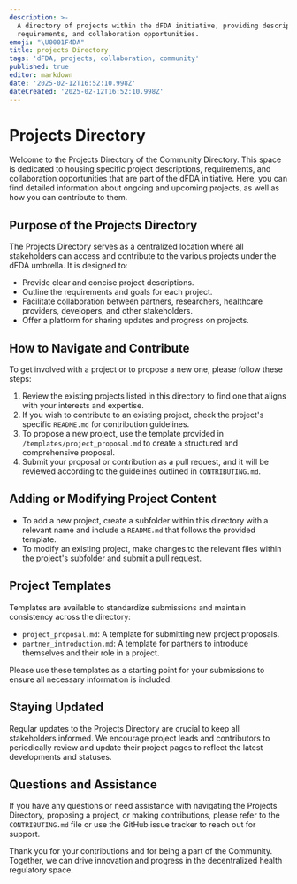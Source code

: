```yaml
---
description: >-
  A directory of projects within the dFDA initiative, providing descriptions,
  requirements, and collaboration opportunities.
emoji: "\U0001F4DA"
title: projects Directory
tags: 'dFDA, projects, collaboration, community'
published: true
editor: markdown
date: '2025-02-12T16:52:10.998Z'
dateCreated: '2025-02-12T16:52:10.998Z'
---
```

# Projects Directory

Welcome to the Projects Directory of the Community Directory. This space is dedicated to housing specific project descriptions, requirements, and collaboration opportunities that are part of the dFDA initiative. Here, you can find detailed information about ongoing and upcoming projects, as well as how you can contribute to them.

## Purpose of the Projects Directory

The Projects Directory serves as a centralized location where all stakeholders can access and contribute to the various projects under the dFDA umbrella. It is designed to:

- Provide clear and concise project descriptions.
- Outline the requirements and goals for each project.
- Facilitate collaboration between partners, researchers, healthcare providers, developers, and other stakeholders.
- Offer a platform for sharing updates and progress on projects.

## How to Navigate and Contribute

To get involved with a project or to propose a new one, please follow these steps:

1. Review the existing projects listed in this directory to find one that aligns with your interests and expertise.
2. If you wish to contribute to an existing project, check the project's specific `README.md` for contribution guidelines.
3. To propose a new project, use the template provided in `/templates/project_proposal.md` to create a structured and comprehensive proposal.
4. Submit your proposal or contribution as a pull request, and it will be reviewed according to the guidelines outlined in `CONTRIBUTING.md`.

## Adding or Modifying Project Content

- To add a new project, create a subfolder within this directory with a relevant name and include a `README.md` that follows the provided template.
- To modify an existing project, make changes to the relevant files within the project's subfolder and submit a pull request.

## Project Templates

Templates are available to standardize submissions and maintain consistency across the directory:

- `project_proposal.md`: A template for submitting new project proposals.
- `partner_introduction.md`: A template for partners to introduce themselves and their role in a project.

Please use these templates as a starting point for your submissions to ensure all necessary information is included.

## Staying Updated

Regular updates to the Projects Directory are crucial to keep all stakeholders informed. We encourage project leads and contributors to periodically review and update their project pages to reflect the latest developments and statuses.

## Questions and Assistance

If you have any questions or need assistance with navigating the Projects Directory, proposing a project, or making contributions, please refer to the `CONTRIBUTING.md` file or use the GitHub issue tracker to reach out for support.

Thank you for your contributions and for being a part of the Community. Together, we can drive innovation and progress in the decentralized health regulatory space.

